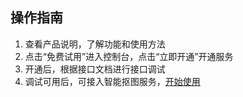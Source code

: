 ## 操作指南<br>

1. 查看产品说明，了解功能和使用方法
2. 点击“免费试用”进入控制台，点击“立即开通”开通服务
3. 开通后，根据接口文档进行接口调试
4. 调试可用后，可接入智能抠图服务，[开始使用](https://ling-console.jdcloud.com/server/cutout/)

